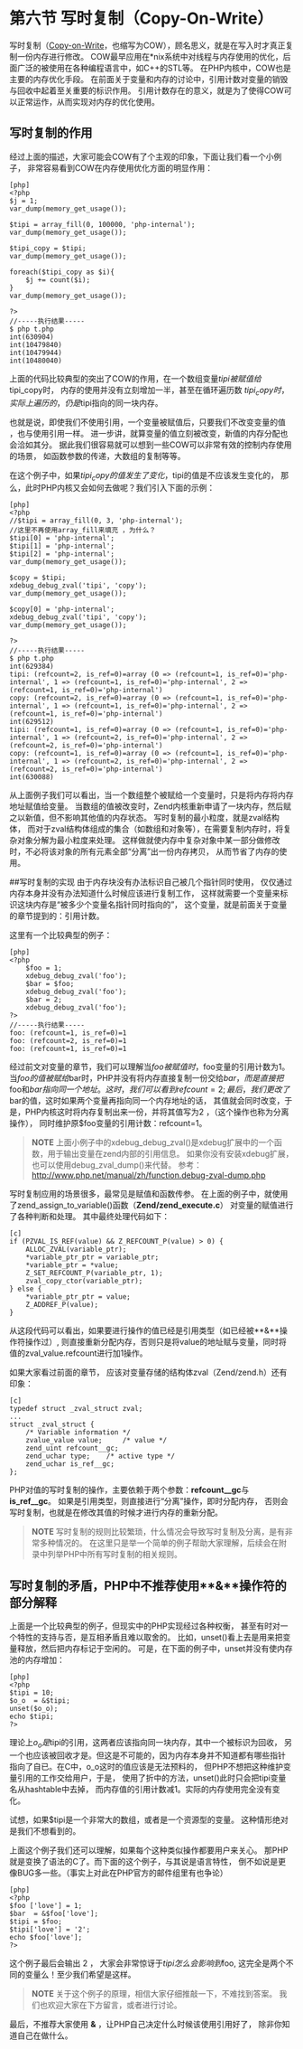 # 第六节 写时复制（Copy-On-Write）

写时复制（[Copy-on-Write](http://en.wikipedia.org/wiki/Copy-on-write)，也缩写为COW），顾名思义，就是在写入时才真正复制一份内存进行修改。
COW最早应用在*nix系统中对线程与内存使用的优化，后面广泛的被使用在各种编程语言中，如C++的STL等。
在PHP内核中，COW也是主要的内存优化手段。
在前面关于变量和内存的讨论中，引用计数对变量的销毁与回收中起着至关重要的标识作用。
引用计数存在的意义，就是为了使得COW可以正常运作，从而实现对内存的优化使用。

## 写时复制的作用
经过上面的描述，大家可能会COW有了个主观的印象，下面让我们看一个小例子，
非常容易看到COW在内存使用优化方面的明显作用：

	[php]
	<?php
	$j = 1;
    var_dump(memory_get_usage());

    $tipi = array_fill(0, 100000, 'php-internal');
    var_dump(memory_get_usage());

    $tipi_copy = $tipi;
    var_dump(memory_get_usage());

    foreach($tipi_copy as $i){
        $j += count($i); 
    }
    var_dump(memory_get_usage());

	?>
	//-----执行结果-----
	$ php t.php 
	int(630904)
	int(10479840)
	int(10479944)
	int(10480040)

上面的代码比较典型的突出了COW的作用，在一个数组变量$tipi被赋值给$tipi_copy时，
内存的使用并没有立刻增加一半，甚至在循环遍历数 $tipi_copy时，
实际上遍历的，仍是$tipi指向的同一块内存。

也就是说，即使我们不使用引用，一个变量被赋值后，只要我们不改变变量的值 ，也与使用引用一样。
进一步讲，就算变量的值立刻被改变，新值的内存分配也会洽如其分。
据此我们很容易就可以想到一些COW可以非常有效的控制内存使用的场景，
如函数参数的传递，大数组的复制等等。

在这个例子中，如果$tipi_copy的值发生了变化，$tipi的值是不应该发生变化的，
那么，此时PHP内核又会如何去做呢？我们引入下面的示例：

	[php]
	<?php
    //$tipi = array_fill(0, 3, 'php-internal');  
    //这里不再使用array_fill来填充 ，为什么？
    $tipi[0] = 'php-internal';
    $tipi[1] = 'php-internal';
    $tipi[2] = 'php-internal';
    var_dump(memory_get_usage());

    $copy = $tipi;
    xdebug_debug_zval('tipi', 'copy');
    var_dump(memory_get_usage());

    $copy[0] = 'php-internal';
    xdebug_debug_zval('tipi', 'copy');
    var_dump(memory_get_usage());

	?>
	//-----执行结果-----
	$ php t.php 
	int(629384)
	tipi: (refcount=2, is_ref=0)=array (0 => (refcount=1, is_ref=0)='php-internal', 1 => (refcount=1, is_ref=0)='php-internal', 2 => (refcount=1, is_ref=0)='php-internal')
	copy: (refcount=2, is_ref=0)=array (0 => (refcount=1, is_ref=0)='php-internal', 1 => (refcount=1, is_ref=0)='php-internal', 2 => (refcount=1, is_ref=0)='php-internal')
	int(629512)
	tipi: (refcount=1, is_ref=0)=array (0 => (refcount=1, is_ref=0)='php-internal', 1 => (refcount=2, is_ref=0)='php-internal', 2 => (refcount=2, is_ref=0)='php-internal')
	copy: (refcount=1, is_ref=0)=array (0 => (refcount=1, is_ref=0)='php-internal', 1 => (refcount=2, is_ref=0)='php-internal', 2 => (refcount=2, is_ref=0)='php-internal')
	int(630088)

从上面例子我们可以看出，当一个数组整个被赋给一个变量时，只是将内存将内存地址赋值给变量。
当数组的值被改变时，Zend内核重新申请了一块内存，然后赋之以新值，但不影响其他值的内存状态。
写时复制的最小粒度，就是zval结构体，
而对于zval结构体组成的集合（如数组和对象等），在需要复制内存时，将复杂对象分解为最小粒度来处理。
这样做就使内存中复杂对象中某一部分做修改时，不必将该对象的所有元素全部“分离”出一份内存拷贝，
从而节省了内存的使用。


##写时复制的实现
由于内存块没有办法标识自己被几个指针同时使用，
仅仅通过内存本身并没有办法知道什么时候应该进行复制工作，
这样就需要一个变量来标识这块内存是“被多少个变量名指针同时指向的”，
这个变量，就是前面关于变量的章节提到的：引用计数。

这里有一个比较典型的例子：
	
	[php]
	<?php
		$foo = 1;
		xdebug_debug_zval('foo');
		$bar = $foo;
		xdebug_debug_zval('foo');
		$bar = 2;
 		xdebug_debug_zval('foo');	
	?>
	//-----执行结果-----
	foo: (refcount=1, is_ref=0)=1
	foo: (refcount=2, is_ref=0)=1
	foo: (refcount=1, is_ref=0)=1
	
经过前文对变量的章节，我们可以理解当$foo被赋值时，$foo变量的引用计数为1。
当$foo的值被赋给$bar时，PHP并没有将内存直接复制一份交给$bar，
而是直接把$foo和$bar指向同一个地址。这时，我们可以看到refcount=2;
最后，我们更改了$bar的值，这时如果两个变量再指向同一个内存地址的话，
其值就会同时改变，于是，PHP内核这时将内存复制出来一份，并将其值写为2
，（这个操作也称为分离操作），
同时维护原$foo变量的引用计数：refcount=1。

>**NOTE**
>上面小例子中的xdebug_debug_zval()是xdebug扩展中的一个函数，用于输出变量在zend内部的引用信息。
>如果你没有安装xdebug扩展，也可以使用debug_zval_dump()来代替。
>参考：http://www.php.net/manual/zh/function.debug-zval-dump.php

写时复制应用的场景很多，最常见是赋值和函数传参。
在上面的例子中，就使用了zend_assign_to_variable()函数（**Zend/zend_execute.c**）
对变量的赋值进行了各种判断和处理。
其中最终处理代码如下：

	[c]
    if (PZVAL_IS_REF(value) && Z_REFCOUNT_P(value) > 0) {
        ALLOC_ZVAL(variable_ptr);
        *variable_ptr_ptr = variable_ptr;
        *variable_ptr = *value;
        Z_SET_REFCOUNT_P(variable_ptr, 1);
        zval_copy_ctor(variable_ptr);
    } else {
        *variable_ptr_ptr = value;
        Z_ADDREF_P(value);
    }

从这段代码可以看出，如果要进行操作的值已经是引用类型（如已经被**&**操作符操作过）,
则直接重新分配内存，否则只是将value的地址赋与变量，同时将值的zval_value.refcount进行加1操作。

如果大家看过前面的章节，
应该对变量存储的结构体zval（Zend/zend.h）还有印象：

	[c]
	typedef struct _zval_struct zval;
	...
	struct _zval_struct {
		/* Variable information */
		zvalue_value value;     /* value */
		zend_uint refcount__gc;
		zend_uchar type;    /* active type */
		zend_uchar is_ref__gc;
	};

PHP对值的写时复制的操作，主要依赖于两个参数：**refcount__gc**与**is_ref__gc**。
如果是引用类型，则直接进行“分离”操作，即时分配内存，
否则会写时复制，也就是在修改其值的时候才进行内存的重新分配。

>**NOTE**
>写时复制的规则比较繁琐，什么情况会导致写时复制及分离，是有非常多种情况的。
>在这里只是举一个简单的例子帮助大家理解，后续会在附录中列举PHP中所有写时复制的相关规则。

## 写时复制的矛盾，PHP中不推荐使用**&**操作符的部分解释
上面是一个比较典型的例子，但现实中的PHP实现经过各种权衡，
甚至有时对一个特性的支持与否，是互相矛盾且难以取舍的。
比如，unset()看上去是用来把变量释放，然后把内存标记于空闲的。
可是，在下面的例子中，unset并没有使内存池的内存增加：

	[php]
	<?php
	$tipi = 10;
	$o_o  = &$tipi;
	unset($o_o);
	echo $tipi;
	?>

理论上$o_o是$tipi的引用，这两者应该指向同一块内存，其中一个被标识为回收，
另一个也应该被回收才是。但这是不可能的，因为内存本身并不知道都有哪些指针
指向了自已。在C中，o_o这时的值应该是无法预料的，
但PHP不想把这种维护变量引用的工作交给用户，于是，
使用了折中的方法，unset()此时只会把tipi变量名从hashtable中去掉，
而内存值的引用计数减1。实际的内存使用完全没有变化。

试想，如果$tipi是一个非常大的数组，或者是一个资源型的变量。
这种情形绝对是我们不想看到的。

上面这个例子我们还可以理解，如果每个这种类似操作都要用户来关心。
那PHP就是变换了语法的C了。而下面的这个例子，与其说是语言特性，
倒不如说是更像BUG多一些。（事实上对此在PHP官方的邮件组里有也争论）

	[php]
	<?php
	$foo ['love'] = 1;
	$bar  = &$foo['love'];
	$tipi = $foo;
	$tipi['love'] = '2';
	echo $foo['love'];
	?>
	
这个例子最后会输出 2 ， 大家会非常惊讶于$tipi怎么会影响到$foo, 
这完全是两个不同的变量么！至少我们希望是这样。

>**NOTE**
>关于这个例子的原理，相信大家仔细推敲一下，不难找到答案。
>我们也欢迎大家在下方留言，或者进行讨论。

最后，不推荐大家使用 **&** ，让PHP自己决定什么时候该使用引用好了，
除非你知道自己在做什么。








